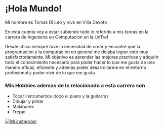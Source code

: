
# ¡Hola Mundo!

Mi nombre es Tomas Di Leo y vivo en Villa Devoto

En esta cuenta voy a estar subiendo todo lo referido
a mis tareas en la carrera de Ingenieria en Computación
en la UnTref

Desde chico siempre tuve la necesidad de crear y encontré
que la programación y la computación en general me dejaba
lograr esto muy satisfactoriamente. Mi objetivo es 
aprender las mejores practicas y adquirir todo el 
conocimiento necesario para poder hacer lo que me gusta
de una manera eficaz, eficiente y además poder desarrollarme 
en el entorno profesional y poder vivir de lo que me gusta



### Mis Hobbies ademas de lo relacionado a esta carrera son

- Tocar instrumentos (toco el piano y la guitarra)
- Dibujar y pintar
- Malabares
- Trepar

[![Mi instagram](https://img.shields.io/badge/my%20instagram-f04c41?style=for-the-badge&logo=instagram&logoColor=black)](https://www.instagram.com/tomijdle/)

